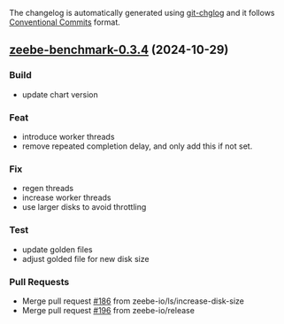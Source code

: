 The changelog is automatically generated using [git-chglog](https://github.com/git-chglog/git-chglog)
and it follows [Conventional Commits](https://www.conventionalcommits.org/en/v1.0.0/) format.


<a name="zeebe-benchmark-0.3.4"></a>
## [zeebe-benchmark-0.3.4](https://github.com/camunda/camunda-platform-helm/compare/zeebe-benchmark-0.3.3...zeebe-benchmark-0.3.4) (2024-10-29)

### Build

* update chart version

### Feat

* introduce worker threads
* remove repeated completion delay, and only add this if not set.

### Fix

* regen threads
* increase worker threads
* use larger disks to avoid throttling

### Test

* update golden files
* adjust golded file for new disk size

### Pull Requests

* Merge pull request [#186](https://github.com/camunda/camunda-platform-helm/issues/186) from zeebe-io/ls/increase-disk-size
* Merge pull request [#196](https://github.com/camunda/camunda-platform-helm/issues/196) from zeebe-io/release

